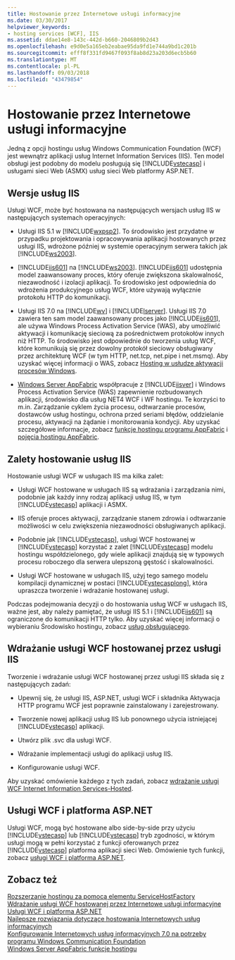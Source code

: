```yaml
---
title: Hostowanie przez Internetowe usługi informacyjne
ms.date: 03/30/2017
helpviewer_keywords:
- hosting services [WCF], IIS
ms.assetid: ddae14e8-143c-442d-b660-2046809b2d43
ms.openlocfilehash: e9d0e5a165eb2eabae95da9fd1e744a9bd1c201b
ms.sourcegitcommit: efff8f331fd9467f093f8ab8d23a203d6ecb5b60
ms.translationtype: MT
ms.contentlocale: pl-PL
ms.lasthandoff: 09/03/2018
ms.locfileid: "43479854"
---
```

# <a name="hosting-in-internet-information-services"></a>Hostowanie przez Internetowe usługi informacyjne
Jedną z opcji hostingu usług Windows Communication Foundation (WCF) jest wewnątrz aplikacji usług Internet Information Services (IIS). Ten model obsługi jest podobny do modelu posługują się [!INCLUDE[vstecasp](../../../../includes/vstecasp-md.md)] i usługami sieci Web (ASMX) usług sieci Web platformy ASP.NET.  
  
## <a name="versions-of-iis"></a>Wersje usług IIS  
 Usługi WCF, może być hostowana na następujących wersjach usług IIS w następujących systemach operacyjnych:  
  
-   Usługi IIS 5.1 w [!INCLUDE[wxpsp2](../../../../includes/wxpsp2-md.md)]. To środowisko jest przydatne w przypadku projektowania i opracowywania aplikacji hostowanych przez usługi IIS, wdrożone później w systemie operacyjnym serwera takich jak [!INCLUDE[ws2003](../../../../includes/ws2003-md.md)].  
  
-   [!INCLUDE[iis601](../../../../includes/iis601-md.md)] na [!INCLUDE[ws2003](../../../../includes/ws2003-md.md)]. [!INCLUDE[iis601](../../../../includes/iis601-md.md)] udostępnia model zaawansowany proces, który oferuje zwiększona skalowalność, niezawodność i izolacji aplikacji. To środowisko jest odpowiednia do wdrożenia produkcyjnego usług WCF, które używają wyłącznie protokołu HTTP do komunikacji.  
  
-   Usługi IIS 7.0 na [!INCLUDE[wv](../../../../includes/wv-md.md)] i [!INCLUDE[lserver](../../../../includes/lserver-md.md)]. Usługi IIS 7.0 zawiera ten sam model zaawansowany proces jako [!INCLUDE[iis601](../../../../includes/iis601-md.md)], ale używa Windows Process Activation Service (WAS), aby umożliwić aktywacji i komunikację sieciową za pośrednictwem protokołów innych niż HTTP. To środowisko jest odpowiednie do tworzenia usług WCF, które komunikują się przez dowolny protokół sieciowy obsługiwany przez architekturę WCF (w tym HTTP, net.tcp, net.pipe i net.msmq). Aby uzyskać więcej informacji o WAS, zobacz [Hosting w usłudze aktywacji procesów Windows](../../../../docs/framework/wcf/feature-details/hosting-in-windows-process-activation-service.md).  
  
-   [Windows Server AppFabric](https://go.microsoft.com/fwlink/?LinkId=196496) współpracuje z [!INCLUDE[iisver](../../../../includes/iisver-md.md)] i Windows Process Activation Service (WAS) zapewnienie rozbudowanych aplikacji, środowisko dla usług NET4 WCF i WF hostingu. Te korzyści to m.in. Zarządzanie cyklem życia procesu, odtwarzanie procesów, dostawców usług hostingu, ochrona przed seriami błędów, oddzielanie procesu, aktywacji na żądanie i monitorowania kondycji. Aby uzyskać szczegółowe informacje, zobacz [funkcje hostingu programu AppFabric](https://go.microsoft.com/fwlink/?LinkId=196494) i [pojęcia hostingu AppFabric](https://go.microsoft.com/fwlink/?LinkId=196495).  
  
## <a name="benefits-of-iis-hosting"></a>Zalety hostowanie usług IIS  
 Hostowanie usługi WCF w usługach IIS ma kilka zalet:  
  
-   Usługi WCF hostowane w usługach IIS są wdrażania i zarządzania nimi, podobnie jak każdy inny rodzaj aplikacji usług IIS, w tym [!INCLUDE[vstecasp](../../../../includes/vstecasp-md.md)] aplikacji i ASMX.  
  
-   IIS oferuje proces aktywacji, zarządzanie stanem zdrowia i odtwarzanie możliwości w celu zwiększenia niezawodności obsługiwanych aplikacji.  
  
-   Podobnie jak [!INCLUDE[vstecasp](../../../../includes/vstecasp-md.md)], usługi WCF hostowanej w [!INCLUDE[vstecasp](../../../../includes/vstecasp-md.md)] korzystać z zalet [!INCLUDE[vstecasp](../../../../includes/vstecasp-md.md)] modelu hostingu współdzielonego, gdy wiele aplikacji znajdują się w typowych procesu roboczego dla serwera ulepszoną gęstość i skalowalności.  
  
-   Usługi WCF hostowane w usługach IIS, użyj tego samego modelu kompilacji dynamicznej w postaci [!INCLUDE[vstecasplong](../../../../includes/vstecasplong-md.md)], która upraszcza tworzenie i wdrażanie hostowanej usługi.  
  
 Podczas podejmowania decyzji o do hostowania usług WCF w usługach IIS, ważne jest, aby należy pamiętać, że usługi IIS 5.1 i [!INCLUDE[iis601](../../../../includes/iis601-md.md)] są ograniczone do komunikacji HTTP tylko. Aby uzyskać więcej informacji o wybieraniu Środowisko hostingu, zobacz [usług obsługującego](../../../../docs/framework/wcf/hosting-services.md).  
  
## <a name="deploying-an-iis-hosted-wcf-service"></a>Wdrażanie usługi WCF hostowanej przez usługi IIS  
 Tworzenie i wdrażanie usługi WCF hostowanej przez usługi IIS składa się z następujących zadań:  
  
-   Upewnij się, że usługi IIS, ASP.NET, usługi WCF i składnika Aktywacja HTTP programu WCF jest poprawnie zainstalowany i zarejestrowany.  
  
-   Tworzenie nowej aplikacji usług IIS lub ponownego użycia istniejącej [!INCLUDE[vstecasp](../../../../includes/vstecasp-md.md)] aplikacji.  
  
-   Utwórz plik .svc dla usługi WCF.  
  
-   Wdrażanie implementacji usługi do aplikacji usług IIS.  
  
-   Konfigurowanie usługi WCF.  
  
 Aby uzyskać omówienie każdego z tych zadań, zobacz [wdrażanie usługi WCF Internet Information Services-Hosted](../../../../docs/framework/wcf/feature-details/deploying-an-internet-information-services-hosted-wcf-service.md).  
  
## <a name="wcf-services-and-aspnet"></a>Usługi WCF i platforma ASP.NET  
 Usługi WCF, mogą być hostowane albo side-by-side przy użyciu [!INCLUDE[vstecasp](../../../../includes/vstecasp-md.md)] lub [!INCLUDE[vstecasp](../../../../includes/vstecasp-md.md)] tryb zgodności, w którym usługi mogą w pełni korzystać z funkcji oferowanych przez [!INCLUDE[vstecasp](../../../../includes/vstecasp-md.md)] platforma aplikacji sieci Web. Omówienie tych funkcji, zobacz [usługi WCF i platforma ASP.NET](../../../../docs/framework/wcf/feature-details/wcf-services-and-aspnet.md).  
  
## <a name="see-also"></a>Zobacz też  
 [Rozszerzanie hostingu za pomocą elementu ServiceHostFactory](../../../../docs/framework/wcf/extending/extending-hosting-using-servicehostfactory.md)  
 [Wdrażanie usługi WCF hostowanej przez Internetowe usługi informacyjne](../../../../docs/framework/wcf/feature-details/deploying-an-internet-information-services-hosted-wcf-service.md)  
 [Usługi WCF i platforma ASP.NET](../../../../docs/framework/wcf/feature-details/wcf-services-and-aspnet.md)  
 [Najlepsze rozwiązania dotyczące hostowania Internetowych usług informacyjnych](../../../../docs/framework/wcf/feature-details/internet-information-services-hosting-best-practices.md)  
 [Konfigurowanie Internetowych usług informacyjnych 7.0 na potrzeby programu Windows Communication Foundation](../../../../docs/framework/wcf/feature-details/configuring-iis-for-wcf.md)  
 [Windows Server AppFabric funkcje hostingu](https://go.microsoft.com/fwlink/?LinkId=201276)
